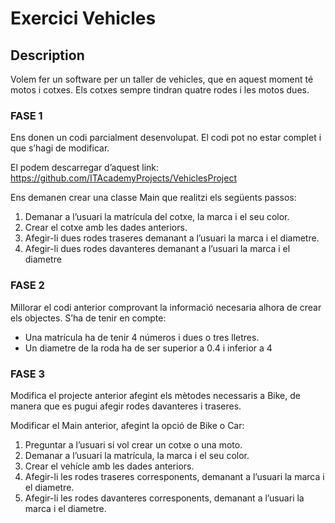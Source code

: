 # Exercici Vehicles

## Description
Volem fer un software per un taller de vehicles, que en aquest moment té motos i cotxes. Els cotxes sempre tindran quatre rodes i les motos dues.

### FASE 1
Ens donen un codi parcialment desenvolupat. El codi pot no estar complet i que s’hagi de modificar.    

El podem descarregar d’aquest link: https://github.com/ITAcademyProjects/VehiclesProject    

Ens demanen crear una classe Main que realitzi els següents passos: 
1. Demanar a l’usuari la matrícula del cotxe, la marca i el seu color.
2. Crear el cotxe amb les dades anteriors.
3. Afegir-li dues rodes traseres demanant a l’usuari la marca i el diametre.
4. Afegir-li dues rodes davanteres demanant a l’usuari la marca i el diametre

### FASE 2
Millorar el codi anterior comprovant la informació necesaria alhora de crear els objectes. S’ha de tenir en compte:
- Una matrícula ha de tenir 4 números i dues o tres lletres.
- Un diametre de la roda ha de ser superior a 0.4 i inferior a 4

### FASE 3
Modifica el projecte anterior afegint els mètodes necessaris a Bike, de manera que es pugui afegir rodes davanteres i traseres.  

Modificar el Main anterior, afegint la opció de Bike o Car:  

1) Preguntar a l’usuari si vol crear un cotxe o una moto.
2) Demanar a l’usuari la matrícula, la marca i el seu color.
3) Crear el vehícle amb les dades anteriors.
4) Afegir-li les rodes traseres corresponents, demanant a l’usuari la marca i el diametre.
5) Afegir-li les rodes davanteres corresponents, demanant a l’usuari la marca i el diametre.
